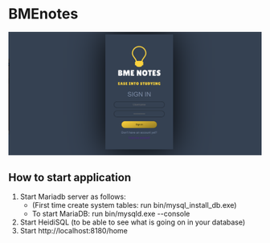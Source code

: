# BMEnotes

![sign_in](/src/main/resources/static/images/sign_in.png)


## How to start application

1. Start Mariadb server as follows:
	- (First time create system tables: run bin/mysql_install_db.exe)
	- To start MariaDB: run bin/mysqld.exe --console
2. Start HeidiSQL (to be able to see what is going on in your database)
3. Start http://localhost:8180/home

